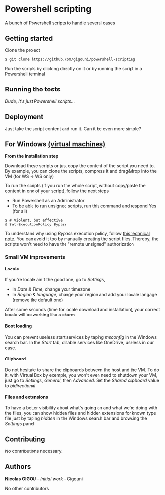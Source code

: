 # Powershell scripting

A bunch of Powershell scripts to handle several cases

## Getting started

Clone the project

```shell
$ git clone https://github.com/gigouni/powershell-scripting
```

Run the scripts by clicking directly on it or by running the script in a Powershell terminal

## Running the tests

_Dude, it's just Powershell scripts..._

## Deployment

Just take the script content and run it. Can it be even more simple?

## For Windows [(virtual machines)](https://developer.microsoft.com/en-us/microsoft-edge/tools/vms/)

__From the installation step__

Download these scripts or just copy the content of the script you need to. 
By example, you can clone the scripts, compress it and drag&drop into the VM (for WS -> WS only)

To run the scripts (if you run the whole script, without copy/paste the content in one of your script), follow the next steps

* Run Powershell as an Administrator
* To be able to run unsigned scripts, run this command and respond Yes (for all)

```shell
$ # Violent, but effective
$ Set-ExecutionPolicy Bypass
```

To understand why using _Bypass_ execution policy, follow [this technical note](https://4sysops.com/archives/powershell-bypass-executionpolicy-to-run-downloaded-scripts/). 
You can avoid it too by manually creating the script files. Thereby, the scripts won't need to have the "remote unsigned" authorization 

### Small VM improvements

#### Locale

If you're locale ain't the good one, go to _Settings_, 

* In _Date & Time_, change your timezone
* In _Region & language_, change your region and add your locale langage (remove the default one)

After some seconds (time for locale download and installation), your correct locale will be working like a charm

#### Boot loading

You can prevent useless start services by taping _msconfig_ in the Windows search bar. In the _Start_ tab, disable services like OneDrive, useless in our case.

#### Clipboard

Do not hesitate to share the clipboards between the host and the VM. To do it, with Virtual Box by exemple, you won't even need to shutdown your VM, just go 
to _Settings_, _General_, then _Advanced_. Set the _Shared clipboard_ value to _bidirectional_

#### Files and extensions

To have a better visibility about what's going on and what we're doing with the files, you can show hidden files and hidden extensions for known type file just by taping _hidden_ in the Windows search bar and browsing the _Settings_ panel

## Contributing

No contributions necessary.

## Authors

**Nicolas GIGOU** - _Initial work_ - Gigouni

No other contributors
